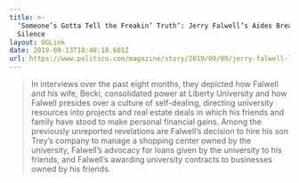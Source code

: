```yaml
---
title: >-
  ‘Someone’s Gotta Tell the Freakin’ Truth’: Jerry Falwell’s Aides Break Their
  Silence
layout: OGLink
date: 2019-09-13T18:48:18.601Z
url: https://www.politico.com/magazine/story/2019/09/09/jerry-falwell-liberty-university-loans-227914
---
```

> In interviews over the past eight months, they depicted how Falwell and his
wife, Becki, consolidated power at Liberty University and how Falwell presides
over a culture of self-dealing, directing university resources into projects
and real estate deals in which his friends and family have stood to make
personal financial gains. Among the previously unreported revelations are
Falwell’s decision to hire his son Trey’s company to manage a shopping center
owned by the university, Falwell’s advocacy for loans given by the university
to his friends, and Falwell’s awarding university contracts to businesses
owned by his friends.
